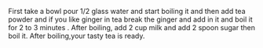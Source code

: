 First take a bowl pour 1/2 glass water and start boiling it and then add tea powder and if you like ginger 
in tea break the ginger and add in it and boil it for 2 to 3 minutes .
After boiling, add 2 cup milk and add 2 spoon sugar then boil it.
After boiling,your tasty tea is ready.